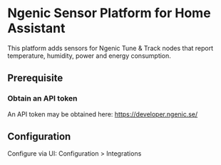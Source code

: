 # Ngenic Sensor Platform for Home Assistant
This platform adds sensors for Ngenic Tune & Track nodes that report temperature, humidity, power and energy consumption.

## Prerequisite
### Obtain an API token
An API token may be obtained here: https://developer.ngenic.se/

## Configuration
Configure via UI: Configuration > Integrations